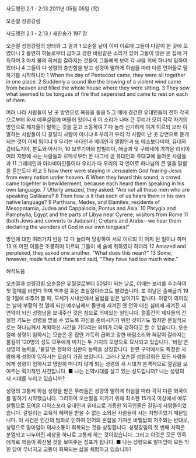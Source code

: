 사도행전 2:1 - 2:13 
2011년 05월 05일 (목)

오순절 성령강림



사도행전 2:1 - 2:13 / 새찬송가 197 장


오순절 성령강림의 양태와 그 결과
1 오순절 날이 이미 이르매 그들이 다같이 한 곳에 모였더니 2 홀연히 하늘로부터 급하고 강한 바람같은 소리가 있어 그들이 앉은 온 집에 가득하며 3 마치 불의 혀처럼 갈라지는 것들이 그들에게 보여 각 사람 위에 하나씩 임하여 있더니 4 그들이 다 성령의 충만함을 받고 성령이 말하게 하심을 따라 다른 언어들로 말하기를 시작하니라
1 When the day of Pentecost came, they were all together in one place. 2 Suddenly a sound like the blowing of a violent wind came from heaven and filled the whole house where they were sitting. 3 They sow what seemed to be tongues of fire that seperated and came to rest on each of them.

여러 나라 사람들이 난 곳 방언으로 복음을 들음
5 그 때에 경건한 유대인들이 천하 각국으로부터 와서 예루살렘에 머물러 있더니 6 이 소리가 나매 큰 무리가 모여 각각 자기의 방언으로 제자들이 말하는 것을 듣고 소동하여 7 다 놀라 신기하게 여겨 이르되 보라 이 말하는 사람들이 다 갈릴리 사람이 아니냐 8 우리가 우리 각 사람이 난 곳 방언으로 듣게 되는 것이 어찌 됨이냐 9 우리는 바대인과 메대인과 엘람인과 또 메소보다미아, 유대와 갑바도기아, 본도와 아시아, 10 브루기아와 밤빌리아, 애굽과 및 구레네에 가까운 리비야 여러 지방에 사는 사람들과 로마로부터 온 나그네 곧 유대인과 유대교에 들어온 사람들과 11 그레데인과 아라비아인들이라 우리가 다 우리의 각 언어로 하나님의 큰 일을 말함을 듣는도다 하고
5 Now there were staying in Jerusalem God fearing-Jews from every nation under heaven. 6 When they heard this sound, a crowd came togehter in bewilderment, because each heard them speaking in his own language. 7 Utterly amazed, they asked: "Are not all these men who are speaking Galileans? 8 Then how is it that each of us hears them in his own native language? 9 Parthians, Medes, and Elamites; residents of Mesopotamia, Judea and Cappalocia, Pontus and Asia. 10 Phrygia and Pamphylia, Egypt and the parts of Libya near Cyrene; wisitors from Rome 11 (both Jews and converts to Judaism); Cretans and Arabs--we hear them declaring the wonders of God in our own tongues!"

방언에 대한 여러가지 반응
12 다 놀라며 당황하여 서로 이르되 이 어찌 된 일이냐 하며 13 또 어떤 이들은 조롱하여 이르되 그들이 새 술에 취하였다 하더라
12 Amazed and perplexed, they asked one another. "What does this nean?" 13 Some, however, made fund of them and said, "They have had too much wine."

해석도움





오순절과 성령강림
오순절은 유월절로부터 50일이 되는 날로, 이때는 보리를 추수하여 첫 열매를 바친다 하여 맥추절 혹은 초실절이라고도 불렀습니다. 또 이날은 출애굽기 19장 1절에 비추어 볼 때, 모세가 시내산에서 율법을 받은 날이기도 합니다. 이같이 의미있는 날에 부활의 첫 열매 되신 예수님께서 돌판에 새겨진 옛 언약 대신 심비에 새겨진 새 언약이 되신 성령님을 보내주신 것은 참으로 의미있는 일입니다. 열흘간의 제자들의 간절한 기도는 성령을 받을 수 있도록 자신을 준비시키기 위한 것이기도 했지만 본질적으로는 하나님께서 계획하신 시간을 기다리는 의미가 더욱 강하다고 할 수 있습니다. 오순절에 성령이 임하시는 모습은 온 집안 가득히 급하고 강한 바람소리와 혀같이 갈라지는 불길이 120명의 성도 모두에게 미치는 두 가지의 모양으로 묘사되고 있습니다. '바람'은 생명의 능력을, '불길'은 정화와 심판의 능력을 상징합니다. 한편 구약에서도 특정한 사람에게 성령이 임하시는 모습이 가끔 보입니다. 그러나 오순절 성령강림은 모든 사람들에게 성령이 임하시고 영원히 떠나지 않게 되는 성령의 새 시대가 본격적으로 열림을 보여주는 획기적인 사건입니다.
■ 나는 신약시대를 살고 있는 성도입니까? 나는 성령의 새 시대를 누리고 있습니까?

성령의 교통케 하심
성령을 받은 무리들은 성령의 말하게 하심을 따라 각각 다른 외국이를 말하기 시작했습니다. 그리하여 오순절을 지키기 위해 최소한 15개국 이상에서 예루살렘으로 모여온 디아스포라 유대인과 유대교로 개종한 외국인들은 갈릴리 사람들이었습니다. 갈릴리는 교육적 혜택을 받을 수 없는 소외된 사람들이 사는 지방이었기 때문입니다. 이 사건은 인간의 범죄로 인하여 언어의 혼잡을 가져온 바벨탑의 저주와는 반대로, 성령으로 말마암아 의사소통이 회복되는 것을 상징합니다. 성령강림의 첫 번째 사역은 분열되고 나누어진 세상을 하나로 교통케 하는 것이었습니다. 그리고 이것은 모든 민족에게로 복음이 확신될 것을 보여주는 징표가 됩니다.
■ 나는 성령으로 말미암아 모든 막힌 담이 무너지고 교통이 회복되는 삶을 체험하고 있습니까?